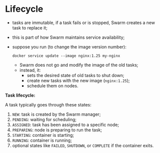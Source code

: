 # Lifecycle

- tasks are immutable, if a task fails or is stopped, Swarm creates a new task to replace it;
- this is part of how Swarm maintains service availability;
- suppose you run (to change the image version number):

    ```commandline
    docker service update --image nginx:1.25 my-nginx
    ```

  - Swarm does not go and modify the image of the old tasks;
  - instead, it:
    - sets the desired state of old tasks to shut down;
    - create new tasks with the new image (`nginx:1.25`);
    - schedule them on nodes.

**Task lifecycle:**

A task typically goes through these states:

1. `NEW`: task is created by the Swarm manager;
2. `PENDING`: waiting for scheduling;
3. `ASSIGNED`: task has been assigned to a specific node;
4. `PREPARING`: node is preparing to run the task;
5. `STARTING`: container is starting;
6. `RUNNING`: container is running;
7. optional states like `FAILED`, `SHUTDOWN`, or `COMPLETE` if the container exits.
